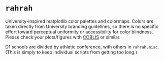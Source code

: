 # `rahrah`
University-inspired matplotlib color palettes and colormaps. Colors are taken directly from University branding guidelines, so there is no specific effort toward perceptual uniformity or accessibility for color blindness. Please check your plots/figures with [COBLIS](https://www.color-blindness.com/coblis-color-blindness-simulator/) or similar.

D1 schools are divided by athletic conference, with others in `rahrah.misc`. (This is simply to keep individual scripts from getting too long.)
